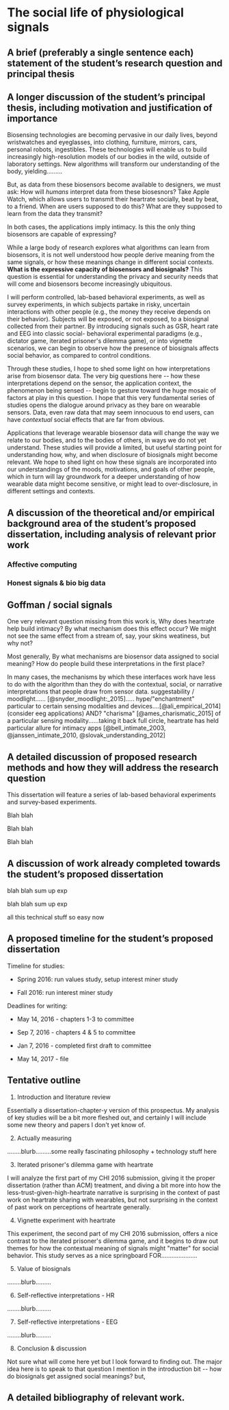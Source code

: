 # The social life of physiological signals

## A brief (preferably a single sentence each) statement of the student’s research question and principal thesis

<!-- write this last -->

## A longer discussion of the student’s principal thesis, including motivation and justification of importance

<!-- remember - end where you begin - begin with apple heartrate sharing, end with it to, but now with a diff lens - generally speaking, take reader on cylcical journeys -->
Biosensing technologies are becoming pervasive in our daily lives, beyond wristwatches and eyeglasses, into clothing, furniture, mirrors, cars, personal robots, ingestibles. 
These technologies will enable us to build increasingly high-resolution models of our bodies in the wild, outside of laboratory settings.
New algorithms will transform our understanding of the body, yielding.........

But, as data from these biosensors become available to designers, we must ask: How will *humans* interpret data from these biosesnors?
Take Apple Watch, which allows users to transmit their heartrate socially, beat by beat, to a friend. When are users supposed to do this? What are they supposed to learn from the data they transmit?
<!-- Now, heartrate has algorithmic meanings; even ones we may not expect [@latvala_longitudinal_2015]. and there are lots of reasons why various parties might be interested in collecting this type of data. companies and consumers. global push toward mhealth and so on. no huge mystires here. But allowing users to *share* their heartrate socially.......,,,,,,,,,,,,, -->
In both cases, the applications imply intimacy. Is this the only thing biosensors are capable of expressing?

While a large body of research explores what algorithms can learn from biosensors, it is not well understood how people derive meaning from the same signals, or how these meanings change in different social contexts. **What is the expressive capacity of biosensors and biosignals?** This question is essential for understanding the privacy and security needs that will come and biosensors become increasingly ubiquitous.

<!-- information about another person under risk and uncertainty 
	abt non-health stuff - mood,thoughts,emotion
-->
I will perform controlled, lab-based behavioral experiments, as well as survey experiments, in which subjects partake in risky, uncertain interactions with other people (e.g., the money they receive depends on their behavior). Subjects will be exposed, or not exposed, to a biosignal collected from their partner. By introducing signals such as GSR, heart rate and EEG into classic social- behavioral experimental paradigms (e.g., dictator game, iterated prisoner's dilemma game), or into vignette scenarios, we can begin to observe how the presence of biosignals affects social behavior, as compared to control conditions.

Through these studies, I hope to shed some light on how interpretations arise from biosensor data. 
The very big questions here -- how these interpretations depend on the sensor, the application context, the phenomenon being sensed -- begin to gesture toward the huge mosaic of factors at play in this question. I hope that this very fundamental series of studies opens the dialogue around privacy as they bare on wearable sensors. Data, even raw data that may seem innocuous to end users, can have *contextual* social effects that are far from obvious.

Applications that leverage wearable biosensor data will change the way we relate to our bodies, and to the bodies of others, in ways we do not yet understand.
These studies will provide a limited, but useful starting point for understanding how, why, and when disclosure of biosignals might become relevant. We hope to shed light on how these signals are incorporated into our understandings of the moods, motivations, and goals of other people, which in turn will lay groundwork for a deeper understanding of how wearable data might become sensitive, or might lead to over-disclosure, in different settings and contexts.

## A discussion of the theoretical and/or empirical background area of the student’s proposed dissertation, including analysis of relevant prior work

<!-- SEE: notes/00 Introduction/00-lit-review-introduction.md -->

### Affective computing

<!-- rant -->

### Honest signals & bio big data

<!-- rant -->

<!-- pentland - providing feedback to the persons being sensed? -->

<!-- tension between medical and behavioral meanings? -->

## Goffman / social signals

<!-- rant - from notes on these topics -->

<!-- donath -->

<!-- bergstrom -->

<!-- meeting mediator -->

<!-- but wait! there are more fundamental questions here,..... -->
One very relevant question missing from this work is, Why does heartrate help build intimacy? By what mechanism does this effect occur? We might not see the same effect from a stream of, say, your skins weatiness, but why not? 

Most generally, By what mechanisms are biosensor data assigned to social meaning? How do people build these interpretations in the first place?

In many cases, the mechanisms by which these interfaces work have less to do with the algorithm than they do with the contextual, social, or narrative interpretations that people draw from sensor data. <!-- a whole array of stuff i could talk about here, ubifit garden; meeting mediator; social signals; EEG; --> suggestability / moodlight...... [@snyder_moodlight:_2015]..... hype/"enchantment" particular to certain sensing modalities and devices....[@ali_empirical_2014]  (consider eeg applications) AND? "charisma" [@ames_charismatic_2015] of a particular sensing modality......taking it back full circle, heartrate has held particular allure for intimacy apps [@bell_intimate_2003, @janssen_intimate_2010, @slovak_understanding_2012]

<!-- and i might want to quote dawn nafus at lenght about cultural cohesion etc. -->

## A detailed discussion of proposed research methods and how they will address the research question

<!-- 
first graph

	high-level: lab-based behavioral + survey methods

	high-level: why these help us answer certain questions, despite shortcomings
 -->

This dissertation will feature a series of lab-based behavioral experiments and survey-based experiments.

<!-- 
second graph
	
	major topic covered: interpretation of heart-rate in risky interactions

		bc: does it even have an observable social meaning ?
 -->

Blah blah

<!-- 
third graph

	major topic covered: value of heart-rate, vs some other metric, in risky interaction

		bc: do people really care about the metric much ?
 -->

Blah blah

<!-- 
fourth graph

	major topic covered: effect of affectiva..............?????????

		bc: it has a more direct relationship to everday experiences - do ppl trust sensors more than their intuition?
 -->

Blah blah

## A discussion of work already completed towards the student’s proposed dissertation

<!-- CHI 2016 work with coye, first exp we did -->

blah blah sum up exp

<!-- chi 2016 work with coye, second exp we did -->

blah blah sum up exp

<!-- indra/johnwork -->

all this technical stuff so easy now

## A proposed timeline for the student’s proposed dissertation

Timeline for studies:

- Spring 2016: run values study, setup interest miner study

- Fall 2016: run interest miner study

Deadlines for writing:

- May 14, 2016 - chapters 1-3  to committee

- Sep 7, 2016  - chapters 4 & 5 to committee

- Jan 7, 2016  - completed first draft to committee

- May 14, 2017     - file

## Tentative outline

1. Introduction and literature review

Essentially a dissertation-chapter-y version of this prospectus. My analysis of key studies will be a bit more fleshed out, and certainly I will include some new theory and papers I don't yet know of. <!-- this should be some kind of pub someday -->

2. Actually measuring

........blurb.........some really fascinating philosophy + technology stuff here

3. Iterated prisoner's dilemma game with heartrate

I will analyze the first part of my CHI 2016 submission, giving it the proper dissertation (rather than ACM) treatment, and diving a bit more into how the less-trust-given-high-heartrate narrative is surprising in the context of past work on heartrate sharing with wearables, but not surprising in the context of past work on perceptions of heartrate generally.

4. Vignette experiment with heartrate

This experiment, the second part of my CHI 2016 submission, offers a nice contrast to the iterated prisoner's dilemma game, and it begins to draw out themes for how the contextual meaning of signals might "matter" for social behavior. This study serves as a nice springboard FOR.....................

5. Value of biosignals 

........blurb.........

6. Self-reflective interpretations - HR

........blurb.........

7. Self-reflective interpretations - EEG

........blurb.........

8. Conclusion & discussion

Not sure what will come here yet but I look forward to finding out. The major idea here is to speak to that question I mention in the introduction bit -- how do biosignals get assigned social meanings? but, 

## A detailed bibliography of relevant work.
